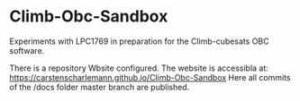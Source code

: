 # Climb-Obc-Sandbox
Experiments with LPC1769 in preparation for the Climb-cubesats OBC software.

There is a repository Wbsite configured. The website is accessibla at: https://carstenscharlemann.github.io/Climb-Obc-Sandbox
Here all commits of the /docs folder master branch are published.


